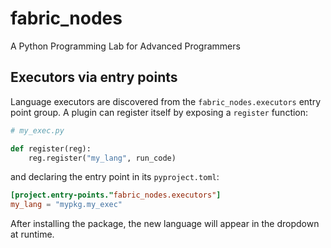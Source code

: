 # fabric_nodes
A Python Programming Lab for Advanced Programmers

## Executors via entry points

Language executors are discovered from the `fabric_nodes.executors` entry point group.
A plugin can register itself by exposing a `register` function:

```python
# my_exec.py

def register(reg):
    reg.register("my_lang", run_code)
```

and declaring the entry point in its `pyproject.toml`:

```toml
[project.entry-points."fabric_nodes.executors"]
my_lang = "mypkg.my_exec"
```

After installing the package, the new language will appear in the dropdown at runtime.
